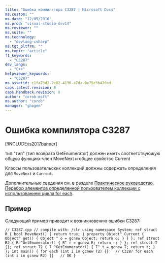 ```yaml
---
title: "Ошибка компилятора C3287 | Microsoft Docs"
ms.custom: ""
ms.date: "12/05/2016"
ms.prod: "visual-studio-dev14"
ms.reviewer: ""
ms.suite: ""
ms.technology: 
  - "devlang-csharp"
ms.tgt_pltfrm: ""
ms.topic: "article"
f1_keywords: 
  - "C3287"
dev_langs: 
  - "C++"
helpviewer_keywords: 
  - "C3287"
ms.assetid: c1fa73d2-2c82-4136-a7da-0e75e3b420ad
caps.latest.revision: 8
caps.handback.revision: 8
author: "corob-msft"
ms.author: "corob"
manager: "ghogen"
---
```

# Ошибка компилятора C3287
[!INCLUDE[vs2017banner](../../assembler/inline/includes/vs2017banner.md)]

тип "тип" \(тип возврата GetEnumerator\) должен иметь соответствующую общую функцию\-член MoveNext и общее свойство Current  
  
 Классы пользовательских коллекций должны содержать определения для `MoveNext` и `Current`.  
  
 Дополнительные сведения см. в разделе [Практическое руководство. Перебор элементов определенной пользователем коллекции с использованием цикла for each](../Topic/How%20to:%20Iterate%20Over%20a%20User-Defined%20Collection%20with%20for%20each.md).  
  
## Пример  
 Следующий пример приводит к возникновению ошибки C3287:  
  
```  
// C3287.cpp // compile with: /clr using namespace System; ref struct R { bool MoveNext() { return true; } property Object^ Current { Object^ get() { Object ^ o = gcnew Object; return o; } } }; ref struct R2 { R ^GetEnumerator() { R^ r = gcnew R; return r; } }; ref struct T {}; ref struct T2 { T ^GetEnumerator() { T^ t = gcnew T; return t; } }; int main() { for each (int i in gcnew T2) {}   // C3287 for each (int i in gcnew R2) {}   // OK }  
```